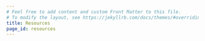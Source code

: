 ```yaml
---
# Feel free to add content and custom Front Matter to this file.
# To modify the layout, see https://jekyllrb.com/docs/themes/#overriding-theme-defaults
title: Resources
page_id: resources
---
```

